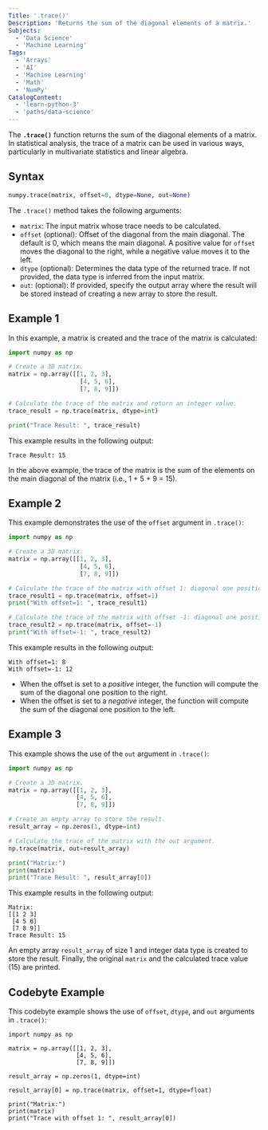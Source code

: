 ```yaml
---
Title: '.trace()'
Description: 'Returns the sum of the diagonal elements of a matrix.'
Subjects:
  - 'Data Science'
  - 'Machine Learning'
Tags:
  - 'Arrays'
  - 'AI'
  - 'Machine Learning'
  - 'Math'
  - 'NumPy'
CatalogContent:
  - 'learn-python-3'
  - 'paths/data-science'
---
```


The **`.trace()`** function returns the sum of the diagonal elements of a matrix. In statistical analysis, the trace of a matrix can be used in various ways, particularly in multivariate statistics and linear algebra.

## Syntax

```py
numpy.trace(matrix, offset=0, dtype=None, out=None)
```

The `.trace()` method takes the following arguments:

- `matrix`: The input matrix whose trace needs to be calculated.
- `offset` (optional): Offset of the diagonal from the main diagonal. The default is 0, which means the main diagonal. A positive value for `offset` moves the diagonal to the right, while a negative value moves it to the left.
- `dtype` (optional): Determines the data type of the returned trace. If not provided, the data type is inferred from the input matrix.
- `out`: (optional): If provided, specify the output array where the result will be stored instead of creating a new array to store the result.

## Example 1

In this example, a matrix is created and the trace of the matrix is calculated:

```py
import numpy as np

# Create a 3D matrix.
matrix = np.array([[1, 2, 3],
                    [4, 5, 6],
                    [7, 8, 9]])

# Calculate the trace of the matrix and return an integer value.
trace_result = np.trace(matrix, dtype=int)

print("Trace Result: ", trace_result)
```

This example results in the following output:

```shell
Trace Result: 15
```

In the above example, the trace of the matrix is the sum of the elements on the main diagonal of the matrix (i.e., 1 + 5 + 9 = 15).

## Example 2

This example demonstrates the use of the `offset` argument in `.trace()`:

```py
import numpy as np

# Create a 3D matrix.
matrix = np.array([[1, 2, 3],
                    [4, 5, 6],
                    [7, 8, 9]])

# Calculate the trace of the matrix with offset 1: diagonal one position to the right.
trace_result1 = np.trace(matrix, offset=1)
print("With offset=1: ", trace_result1)

# Calculate the trace of the matrix with offset -1: diagonal one position to the left.
trace_result2 = np.trace(matrix, offset=-1)
print("With offset=-1: ", trace_result2)
```

This example results in the following output:

```shell
With offset=1: 8
With offset=-1: 12
```

- When the offset is set to a *positive* integer, the function will compute the sum of the diagonal one position to the right.
- When the offset is set to a *negative* integer, the function will compute the sum of the diagonal one position to the left.

## Example 3

This example shows the use of the `out` argument in `.trace()`:

```py
import numpy as np

# Create a 3D matrix.
matrix = np.array([[1, 2, 3],
                   [4, 5, 6],
                   [7, 8, 9]])

# Create an empty array to store the result.
result_array = np.zeros(1, dtype=int)

# Calculate the trace of the matrix with the out argument.
np.trace(matrix, out=result_array)

print("Matrix:")
print(matrix)
print("Trace Result: ", result_array[0])
```

This example results in the following output:

```shell
Matrix:
[[1 2 3]
 [4 5 6]
 [7 8 9]]
Trace Result: 15
```

An empty array `result_array` of size 1 and integer data type is created to store the result. Finally, the original `matrix` and the calculated trace value (15) are printed.

## Codebyte Example
This codebyte example shows the use of `offset`, `dtype`, and `out` arguments in `.trace()`:

```codebyte/python
import numpy as np

matrix = np.array([[1, 2, 3],
                   [4, 5, 6],
                   [7, 8, 9]])

result_array = np.zeros(1, dtype=int)

result_array[0] = np.trace(matrix, offset=1, dtype=float)

print("Matrix:")
print(matrix)
print("Trace with offset 1: ", result_array[0])
```
